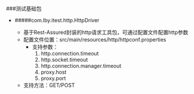 ###测试基础包

- #####com.lby.itest.http.HttpDriver

    - 基于Rest-Assured封装的http请求工具包，可通过配置文件配置http参数
    - 配置文件位置：src/main/resources/http/httpconf.properties
        - 支持参数：
            1. http.connection.timeout
            2. http.socket.timeout
            3. http.connection.manager.timeout
            4. proxy.host
            5. proxy.port
    - 支持方法：GET/POST